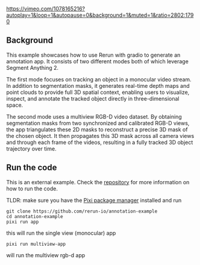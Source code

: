 <!--[metadata]
title = "Interactive 3D Annotation App with Rerun and Gradio"
tags = ["2D", "3D", "Pinhole camera", "Time series", "SAM", "Segmentation"]
source = "https://github.com/rerun-io/annotation-example"
thumbnail = "https://static.rerun.io/square-thumbnail/56b091d93d23c4353f6a919bf789493da19893e6/480w.png"
thumbnail_dimensions = [480, 474]
-->

https://vimeo.com/1078165216?autoplay=1&loop=1&autopause=0&background=1&muted=1&ratio=2802:1790

## Background

This example showcases how to use Rerun with gradio to generate an annotation app. It consists of two different modes both of which leverage Segment Anything 2.

The first mode focuses on tracking an object in a monocular video stream. In addition to segmentation masks, it generates real-time depth maps and point clouds to provide full 3D spatial context, enabling users to visualize, inspect, and annotate the tracked object directly in three-dimensional space.

The second mode uses a multiview RGB-D video dataset. By obtaining segmentation masks from two synchronized and calibrated RGB-D views, the app triangulates these 2D masks to reconstruct a precise 3D mask of the chosen object. It then propagates this 3D mask across all camera views and through each frame of the videos, resulting in a fully tracked 3D object trajectory over time.

## Run the code

This is an external example. Check the [repository](https://github.com/rerun-io/annotation-example) for more information on how to run the code.

TLDR: make sure you have the [Pixi package manager](https://pixi.sh/latest/#installation) installed and run
```
git clone https://github.com/rerun-io/annotation-example
cd annotation-example
pixi run app
```

this will run the single view (monocular) app

```
pixi run multiview-app
```
will run the multiview rgb-d app
